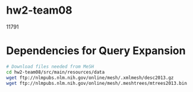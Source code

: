 hw2-team08
==========

11791

# Dependencies for Query Expansion
```bash
# Download files needed from MeSH
cd hw2-team08/src/main/resources/data
wget ftp://nlmpubs.nlm.nih.gov/online/mesh/.xmlmesh/desc2013.gz
wget ftp://nlmpubs.nlm.nih.gov/online/mesh/.meshtrees/mtrees2013.bin
```